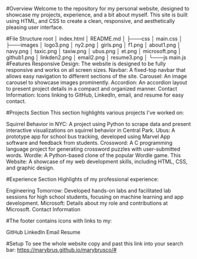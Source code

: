 #Overview
Welcome to the repository for my personal website, designed to showcase my projects, experience, and a bit about myself. This site is built using HTML, and CSS to create a clean, responsive, and aesthetically pleasing user interface.

#File Structure
root
│   index.html
│   README.md
│
├───css
│       main.css
│
├───images
│       logo3.png
│       ny2.png
│       girls.png
│       f1.png
│       about1.png
│       navy.png
│       taxic.png
│       taxiw.png
│       ubus.png
│       et.png
│       microsoft.png
│       github1.png
│       linkden2.png
│       email2.png
│       resume3.png
│
└───js
        main.js
#Features
Responsive Design: The website is designed to be fully responsive and works on all screen sizes.
Navbar: A fixed-top navbar that allows easy navigation to different sections of the site.
Carousel: An image carousel to showcase images prominently.
Accordion: An accordion layout to present project details in a compact and organized manner.
Contact Information: Icons linking to GitHub, LinkedIn, email, and resume for easy contact.

#Projects Section
This section highlights various projects I've worked on:

Squirrel Behavior in NYC: A project using Python to scrape data and present interactive visualizations on squirrel behavior in Central Park.
Ubus: A prototype app for school bus tracking, developed using Marvel App software and feedback from students.
Crossword: A C programming language project for generating crossword puzzles with user-submitted words.
Wordle: A Python-based clone of the popular Wordle game.
This Website: A showcase of my web development skills, including HTML, CSS, and graphic design.

#Experience Section
Highlights of my professional experience:

Engineering Tomorrow: Developed hands-on labs and facilitated lab sessions for high school students, focusing on machine learning and app development.
Microsoft: Details about my role and contributions at Microsoft.
Contact Information

#The footer contains icons with links to my:

GitHub
LinkedIn
Email
Resume

#Setup
To see the whole website copy and past this link into your search bar:
https://marybrus.github.io/marybrusco/#
